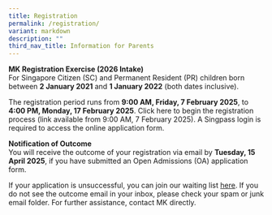 ```yaml
---
title: Registration
permalink: /registration/
variant: markdown
description: ""
third_nav_title: Information for Parents
---
```

<b>MK Registration Exercise (2026 Intake)</b><br>
For Singapore Citizen (SC) and Permanent Resident (PR) children born between <b>2 January 2021</b> and <b>1 January 2022</b> (both dates inclusive).

The registration period runs from <b>9:00 AM, Friday, 7 February 2025</b>, to <b>4:00 PM, Monday, 17 February 2025</b>. Click here to begin the registration process (link available from 9:00 AM, 7 February 2025). A Singpass login is required to access the online application form.

<b>Notification of Outcome</b><br>
You will receive the outcome of your registration via email by <b>Tuesday, 15 April 2025</b>, if you have submitted an Open Admissions (OA) application form.

If your application is unsuccessful, you can join our waiting list <a target="blank" href="https://go.gov.sg/mkrs-waitlist1">here</a>. If you do not see the outcome email in your inbox, please check your spam or junk email folder. For further assistance, contact MK directly.